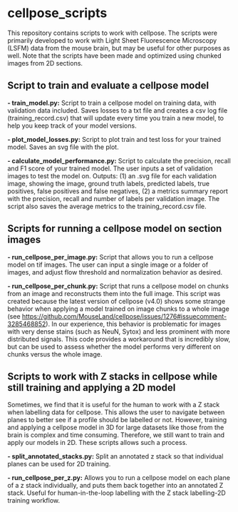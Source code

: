 # cellpose_scripts

This repository contains scripts to work with cellpose. The scripts were primarily developed to work with Light Sheet Fluorescence Microscopy (LSFM) data from the mouse brain, but may be useful for other purposes as well. Note that the scripts have been made and optimized using chunked images from 2D sections.

## Script to train and evaluate a cellpose model
**- train_model.py:** Script to train a cellpose model on training data, with validation data included. Saves losses to a txt file and creates a csv log file (training_record.csv) that will update every time you train a new model, to help you keep track of your model versions.

**- plot_model_losses.py:** Script to plot train and test loss for your trained model. Saves an svg file with the plot.

**- calculate_model_performance.py:** Script to calculate the precision, recall and F1 score of your trained model. The user inputs a set of validation images to test the model on. Outputs: (1) an .svg file for each validation image, showing the image, ground truth labels, predicted labels, true positives, false positives and false negatives, (2) a metrics summary report with the precision, recall and number of labels per validation image. The script also saves the average metrics to the training_record.csv file.

## Scripts for running a cellpose model on section images
**- run_cellpose_per_image.py:** Script that allows you to run a cellpose model on tif images. The user can input a single image or a folder of images, and adjust flow threshold and normalization behavior as desired.

**- run_cellpose_per_chunk.py:** Script that runs a cellpose model on chunks from an image and reconstructs them into the full image. This script was created because the latest version of cellpose (v4.0) shows some strange behavior when applying a model trained on image chunks to a whole image (see https://github.com/MouseLand/cellpose/issues/1276#issuecomment-3285468852). In our experience, this behavior is problematic for images with very dense stains (such as NeuN, Sytox) and less prominent with more distributed signals. This code provides a workaround that is incredibly slow, but can be used to assess whether the model performs very different on chunks versus the whole image.

## Scripts to work with Z stacks in cellpose while still training and applying a 2D model
Sometimes, we find that it is useful for the human to work with a Z stack when labelling data for cellpose. This allows the user to navigate between planes to better see if a profile should be labelled or not. However, training and applying a cellpose model in 3D for large datasets like those from the brain is complex and time consuming. Therefore, we still want to train and apply our models in 2D. These scripts allows such a process.

**- split_annotated_stacks.py:** Split an annotated z stack so that individual planes can be used for 2D training.

**- run_cellpose_per_z.py:** Allows you to run a cellpose model on each plane of a z stack individually, and puts them back together into an annotated Z stack. Useful for human-in-the-loop labelling with the Z stack labelling-2D training workflow.



